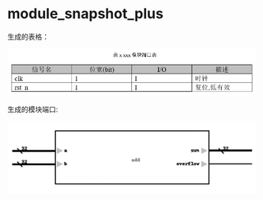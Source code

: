 # module_snapshot_plus

生成的表格：

![](pic/2025-01-13-01-26-47-image.png)

生成的模块端口:

![image-20250201014100163](pic/image-20250201014100163.png)

